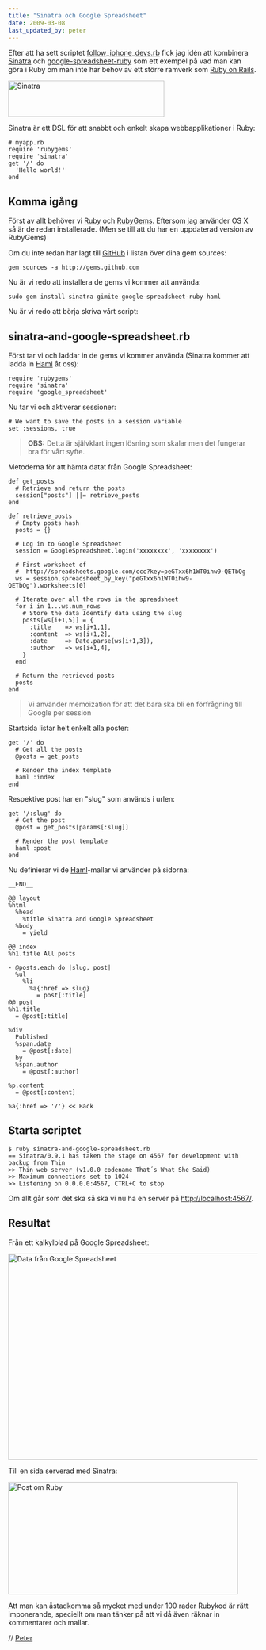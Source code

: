```yaml
---
title: "Sinatra och Google Spreadsheet"
date: 2009-03-08
last_updated_by: peter
---
```

Efter att ha sett scriptet <a href="http://github.com/timhaines/iphone-dev-tweeters-/blob/edf4ea86f3f6c9b425d2fe7cb22ba394560ed378/follow_iphone_devs.rb">follow_iphone_devs.rb</a> fick jag idén att kombinera <a href="http://www.sinatrarb.com/">Sinatra</a> och <a href="http://github.com/gimite/google-spreadsheet-ruby/tree/master">google-spreadsheet-ruby</a> som ett exempel på vad man kan göra i Ruby om man inte har behov av ett större ramverk som <a href="http://rubyonrails.org/">Ruby on Rails</a>.

<a href="http://www.sinatrarb.com/"><img class="size-full wp-image-73 alignnone" src="https://athega.se/system/uploads/2009/03/sinatra.png" alt="Sinatra" width="315" height="73" /></a>

Sinatra är ett DSL för att snabbt och enkelt skapa webbapplikationer i Ruby:

    # myapp.rb
    require 'rubygems'
    require 'sinatra'
    get '/' do
      'Hello world!'
    end

<h2>Komma igång</h2>
Först av allt behöver vi <a href="http://www.ruby-lang.org/en/">Ruby</a> och <a href="http://www.rubygems.org/">RubyGems</a>. Eftersom jag använder OS X så är de redan installerade. (Men se till att du har en uppdaterad version av RubyGems)

Om du inte redan har lagt till <a href="http://github.com">GitHub</a> i listan över dina gem sources:

    gem sources -a http://gems.github.com

Nu är vi redo att installera de gems vi kommer att använda:

    sudo gem install sinatra gimite-google-spreadsheet-ruby haml

Nu är vi redo att börja skriva vårt script:

<h2>sinatra-and-google-spreadsheet.rb</h2>

Först tar vi och laddar in de gems vi kommer använda (Sinatra kommer att ladda in <a href="http://haml.hamptoncatlin.com/">Haml</a> åt oss):


    require 'rubygems'
    require 'sinatra'
    require 'google_spreadsheet'

Nu tar vi och aktiverar sessioner:

    # We want to save the posts in a session variable
    set :sessions, true

<blockquote><b>OBS:</b> Detta är självklart ingen lösning som skalar men det fungerar bra för vårt syfte.</blockquote>


Metoderna för att hämta datat från Google Spreadsheet:

    def get_posts
      # Retrieve and return the posts
      session["posts"] ||= retrieve_posts
    end
    
    def retrieve_posts
      # Empty posts hash
      posts = {}
    
      # Log in to Google Spreadsheet
      session = GoogleSpreadsheet.login('xxxxxxxx', 'xxxxxxxx')
    
      # First worksheet of 
      #  http://spreadsheets.google.com/ccc?key=peGTxx6h1WT0ihw9-QETbQg
      ws = session.spreadsheet_by_key("peGTxx6h1WT0ihw9-QETbQg").worksheets[0]
    
      # Iterate over all the rows in the spreadsheet
      for i in 1...ws.num_rows
        # Store the data Identify data using the slug
        posts[ws[i+1,5]] = {
          :title    => ws[i+1,1],
          :content  => ws[i+1,2],
          :date     => Date.parse(ws[i+1,3]),
          :author   => ws[i+1,4],
        }
      end
    
      # Return the retrieved posts
      posts
    end

<blockquote>Vi använder memoization för att det bara ska bli en förfrågning till Google per session</blockquote>

Startsida listar helt enkelt alla poster:

    get '/' do
      # Get all the posts
      @posts = get_posts
      
      # Render the index template
      haml :index
    end

Respektive post har en "slug" som används i urlen:

    get '/:slug' do
      # Get the post
      @post = get_posts[params[:slug]]
      
      # Render the post template
      haml :post
    end

Nu definierar vi de <a href="http://haml.hamptoncatlin.com/">Haml</a>-mallar vi använder på sidorna:

    __END__
    
    @@ layout
    %html
      %head
        %title Sinatra and Google Spreadsheet
      %body
        = yield
    
    @@ index
    %h1.title All posts
    
    - @posts.each do |slug, post|
      %ul
        %li
          %a{:href => slug}
            = post[:title]
    @@ post
    %h1.title
      = @post[:title]
    
    %div
      Published
      %span.date
        = @post[:date]
      by
      %span.author
        = @post[:author]
    
    %p.content
      = @post[:content]
    
    %a{:href => '/'} << Back

<h2>Starta scriptet</h2>

    $ ruby sinatra-and-google-spreadsheet.rb 
    == Sinatra/0.9.1 has taken the stage on 4567 for development with backup from Thin
    >> Thin web server (v1.0.0 codename That´s What She Said)
    >> Maximum connections set to 1024
    >> Listening on 0.0.0.0:4567, CTRL+C to stop

Om allt går som det ska så ska vi nu ha en server på <a href="http://localhost:4567/">http://localhost:4567/</a>.

<h2>Resultat</h2>

Från ett kalkylblad på Google Spreadsheet:

<img src="https://athega.se/system/uploads/2009/03/data-for-the-sinatra-google-spreadsheet.png" alt="Data från Google Spreadsheet" title="Kalkylbladet som innehåller datat" width="640" height="416" class="size-full wp-image-90" />

Till en sida serverad med Sinatra:

<img src="https://athega.se/system/uploads/2009/03/sinatra-and-google-spreadsheet.png" alt="Post om Ruby" title="Post om Ruby" width="464" height="227" class="size-full wp-image-86" />

Att man kan åstadkomma så mycket med under 100 rader Rubykod är rätt imponerande, speciellt om man tänker på att vi då även räknar in kommentarer och mallar.

// [Peter](/peter)
